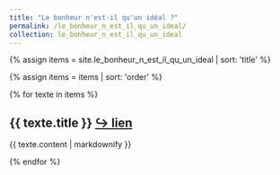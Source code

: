 ```yaml
---
title: "Le bonheur n'est-il qu'un idéal ?"
permalink: /le_bonheur_n_est_il_qu_un_ideal/
collection: le_bonheur_n_est_il_qu_un_ideal
---
```


{% assign items = site.le_bonheur_n_est_il_qu_un_ideal | sort: 'title' %}

{% assign items = items | sort: 'order' %}

{% for texte in items %}
  <h2>{{ texte.title }} <a href="https://eyssette.github.io/dossiers{{- texte.url -}}">↪ lien</a></h2>
  <p>{{ texte.content | markdownify }}</p>
{% endfor %}
